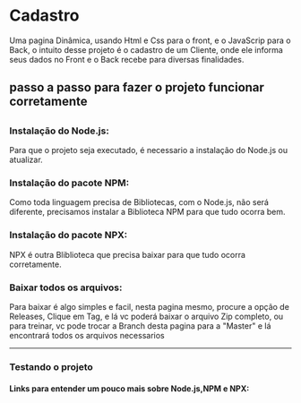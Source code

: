# Cadastro
<p>Uma pagina Dinâmica, usando Html e Css para o front, e o JavaScrip para o Back, o intuito desse projeto é o cadastro de um Cliente, onde ele informa seus dados no Front e o Back recebe para diversas finalidades.</p> 
 <h2> passo a passo para fazer o projeto funcionar corretamente<h2>
 <h3>Instalação do Node.js:</h3>
 <p>Para que o projeto seja executado, é necessario a instalação do Node.js ou atualizar.</p>
 <h3>Instalação do pacote NPM:</h3>
 <p>Como toda linguagem precisa de Bibliotecas, com o Node.js, não será diferente, precisamos instalar a Biblioteca NPM para que tudo ocorra bem.</p>
 <h3>Instalação do pacote NPX:</h3> 
 <p>NPX é outra Bliblioteca que precisa baixar para que tudo ocorra corretamente. </p>
 <h3>Baixar todos os arquivos:</h3>
 <p>Para baixar é algo simples e facil, nesta pagina mesmo, procure a opção de Releases, Clique em Tag, e lá vc poderá baixar o arquivo Zip completo, ou para treinar, vc pode trocar a Branch desta pagina para a "Master" e lá encontrará todos os arquivos necessarios </P>
 <hr>
 <h3>Testando o projeto</h3>
 <h4>Links para entender um pouco mais sobre Node.js,NPM e NPX: <h4>
